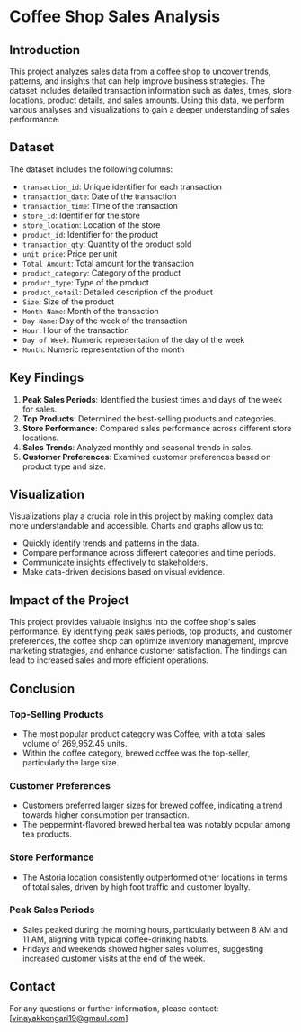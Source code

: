 # Coffee Shop Sales Analysis

## Introduction
This project analyzes sales data from a coffee shop to uncover trends, patterns, and insights that can help improve business strategies. The dataset includes detailed transaction information such as dates, times, store locations, product details, and sales amounts. Using this data, we perform various analyses and visualizations to gain a deeper understanding of sales performance.

## Dataset
The dataset includes the following columns:
- `transaction_id`: Unique identifier for each transaction
- `transaction_date`: Date of the transaction
- `transaction_time`: Time of the transaction
- `store_id`: Identifier for the store
- `store_location`: Location of the store
- `product_id`: Identifier for the product
- `transaction_qty`: Quantity of the product sold
- `unit_price`: Price per unit
- `Total Amount`: Total amount for the transaction
- `product_category`: Category of the product
- `product_type`: Type of the product
- `product_detail`: Detailed description of the product
- `Size`: Size of the product
- `Month Name`: Month of the transaction
- `Day Name`: Day of the week of the transaction
- `Hour`: Hour of the transaction
- `Day of Week`: Numeric representation of the day of the week
- `Month`: Numeric representation of the month


## Key Findings
1. **Peak Sales Periods**: Identified the busiest times and days of the week for sales.
2. **Top Products**: Determined the best-selling products and categories.
3. **Store Performance**: Compared sales performance across different store locations.
4. **Sales Trends**: Analyzed monthly and seasonal trends in sales.
5. **Customer Preferences**: Examined customer preferences based on product type and size.

## Visualization 
Visualizations play a crucial role in this project by making complex data more understandable and accessible. Charts and graphs allow us to:
- Quickly identify trends and patterns in the data.
- Compare performance across different categories and time periods.
- Communicate insights effectively to stakeholders.
- Make data-driven decisions based on visual evidence.
  
## Impact of the Project
This project provides valuable insights into the coffee shop's sales performance. By identifying peak sales periods, top products, and customer preferences, the coffee shop can optimize inventory management, improve marketing strategies, and enhance customer satisfaction. The findings can lead to increased sales and more efficient operations.

## Conclusion
### Top-Selling Products
- The most popular product category was Coffee, with a total sales volume of 269,952.45 units.
- Within the coffee category, brewed coffee was the top-seller, particularly the large size.

### Customer Preferences
- Customers preferred larger sizes for brewed coffee, indicating a trend towards higher consumption per transaction.
- The peppermint-flavored brewed herbal tea was notably popular among tea products.

### Store Performance
- The Astoria location consistently outperformed other locations in terms of total sales, driven by high foot traffic and customer loyalty.

### Peak Sales Periods
- Sales peaked during the morning hours, particularly between 8 AM and 11 AM, aligning with typical coffee-drinking habits.
- Fridays and weekends showed higher sales volumes, suggesting increased customer visits at the end of the week.

## Contact
For any questions or further information, please contact: [vinayakkongari19@gmaul.com]

